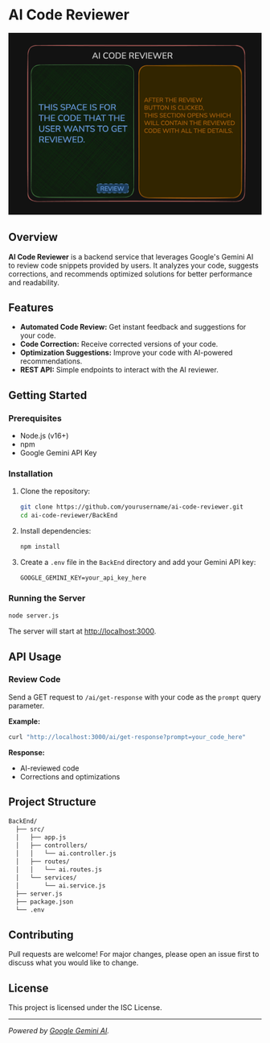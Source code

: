 # AI Code Reviewer

![AI Code Reviewer Banner](assets/Frontend_UI_AICodeReviewer.png)

## Overview

**AI Code Reviewer** is a backend service that leverages Google's Gemini AI to review code snippets provided by users. It analyzes your code, suggests corrections, and recommends optimized solutions for better performance and readability.

## Features

- **Automated Code Review:** Get instant feedback and suggestions for your code.
- **Code Correction:** Receive corrected versions of your code.
- **Optimization Suggestions:** Improve your code with AI-powered recommendations.
- **REST API:** Simple endpoints to interact with the AI reviewer.

## Getting Started

### Prerequisites

- Node.js (v16+)
- npm
- Google Gemini API Key

### Installation

1. Clone the repository:
    ```sh
    git clone https://github.com/yourusername/ai-code-reviewer.git
    cd ai-code-reviewer/BackEnd
    ```

2. Install dependencies:
    ```sh
    npm install
    ```

3. Create a `.env` file in the `BackEnd` directory and add your Gemini API key:
    ```
    GOOGLE_GEMINI_KEY=your_api_key_here
    ```

### Running the Server

```sh
node server.js
```

The server will start at [http://localhost:3000](http://localhost:3000).

## API Usage

### Review Code

Send a GET request to `/ai/get-response` with your code as the `prompt` query parameter.

**Example:**

```sh
curl "http://localhost:3000/ai/get-response?prompt=your_code_here"
```

**Response:**
- AI-reviewed code
- Corrections and optimizations

## Project Structure

```
BackEnd/
  ├── src/
  │   ├── app.js
  │   ├── controllers/
  │   │   └── ai.controller.js
  │   ├── routes/
  │   │   └── ai.routes.js
  │   └── services/
  │       └── ai.service.js
  ├── server.js
  ├── package.json
  └── .env
```

## Contributing

Pull requests are welcome! For major changes, please open an issue first to discuss what you would like to change. 

## License

This project is licensed under the ISC License.

---

*Powered by [Google Gemini AI](https://ai.google.com/).*
